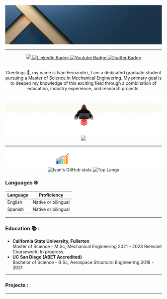 
<!--
**Cakecofee/Cakecofee** is a ✨ _special_ ✨ repository because its `README.md` (this file) appears on your GitHub profile.

Here are some ideas to get you started:

- 🔭 I’m currently working on ...
- 🌱 I’m currently learning ...
- 👯 I’m looking to collaborate on ...
- 🤔 I’m looking for help with ...
- 💬 Ask me about ...
- 📫 How to reach me: ...
- 😄 Pronouns: ...
- ⚡ Fun fact: ...
-->

<div align="center">
<img src="assets/Ivan fernandez.gif">

---

<!--Header: end-->

<!--Social Links Badges: start-->

<div id="badges">

<a href="https://github.com/mralpha786">
  <img src="https://img.shields.io/badge/GitHub-181717.svg?style=for-the-badge&logo=GitHub&logoColor=white">
</a>
<a href="https://www.linkedin.com/in/ivanfernandez760/">
    <img src="https://img.shields.io/badge/LinkedIn-blue?style=for-the-badge&logo=linkedin&logoColor=white" alt="LinkedIn Badge"/>
  </a>
 <a href="your-youtube-URL">
    <img src="https://img.shields.io/badge/YouTube-red?style=for-the-badge&logo=youtube&logoColor=white" alt="Youtube Badge"/>
  </a>
 <a href="your-twitter-URL">
    <img src="https://img.shields.io/badge/Twitter-blue?style=for-the-badge&logo=twitter&logoColor=white" alt="Twitter Badge"/>
  </a>
</div>
  <img src="https://komarev.com/ghpvc/?username=Ivan-Jesus-Fernandez&style=flat-square&color=blue" alt=""/>


<!--Social Links Badges: end-->

<!--About me: start-->
  
  <p>Greetings 👋, my name is Ivan Fernandez, I am a dedicated graduate student pursuing a Master of Science in Mechanical Engineering. My primary goal is to deepen my knowledge of this exciting field through a combination of education, industry experience, and research projects.<p>

<!--About me: end-->

<!--Tech stack: start-->

<img src="assets/tech_stack.png">

<img src="https://skillicons.dev/icons?i=py,cpp,matlab" />
  
  ---
<!--Tech stack: end-->

<!--Statistics: start-->

<img src="assets/stats.png">

  <img alt="Ivan's GitHub stats" width="406" src="https://github-readme-stats.vercel.app/api?username=Ivan-Jesus-Fernandez&custom_title=Github+Stats&bg_color=00000000&hide_border=true&show_icons=true&text_color=667799&title_color=388286&icon_color=388286">
  <img alt="Top Langs" width="350" src="https://github-readme-stats.vercel.app/api/top-langs/?username=Ivan-Jesus-Fernandez&layout=compact&hide_border=true&bg_color=00000000&text_color=667799&custom_title=Top+Languages&title_color=388286">

<!--Statistics: end-->

<!--More Details: start-->

</div>


### Languages 🌐

| Language      | Proficiency                                                               |
| ------------- | ------------------------------------------------------------------------- |
| English       | Native or bilingual                                                       |
| Spanish       | Native or bilingual                                                                    

---

### Education 📚 : 

<!-- CURRENT:START -->
<ul>



<li>  <strong>California State University, Fullerton </strong></li>
Master of Science - M.Sc, Mechanical Engineering 2021 - 2023
<span> Relevant Coursework: In progress. </span>

<li>  <strong>UC San Diego (ABET Accredited) </strong> </li>
Bachelor of Science - B.Sc, Aerospace Structural Engineering
2018 - 2021
<div?
Relevant Coursework: Finite Element Analysis (FEA) I & II, MATLAB Programming, Vibrations, Computer-Aided Design (CAD), Solid Mechanics I & II, Fluid Mechanics, Nondestructive Testing, Statistics: Probability & Reliability, Structural Analysis I & II, Statics, Dynamics, Materials Science, Design of Composite Structures, Renewable Energy: Solar & Wind, Aerospace Structural Mechanics I & II, Aerospace Structural Design I & II, Aerospace Structures Repair. </div>

</ul>

<!-- CURRENT:END -->


---
### Projects :

<!-- TOP-FIVE:START -->

<!-- TOP-FIVE:END -->

<!--More Details: end-->

<!--Footer: start-->
<div align="center">

---

</div>
